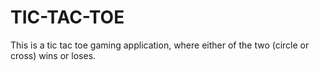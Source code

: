 # TIC-TAC-TOE
This is a tic tac toe gaming application, where either of the two (circle or cross) wins or loses.
